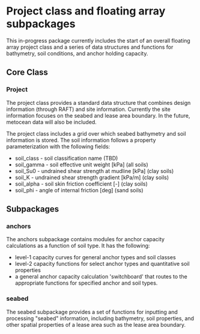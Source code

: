 # Project class and floating array subpackages

This in-progress package currently includes the start of an
overall floating array project class and a series of data
structures and functions for bathymetry, soil conditions, 
and anchor holding capacity.

## Core Class

### Project

The project class provides a standard data structure that combines
design information (through RAFT) and site information. 
Currently the site information focuses on the seabed and lease area
boundary. In the future, metocean data will also be included.

The project class includes a grid over which seabed bathymetry and
soil information is stored. The soil information follows a property
parameterization with the following fields:
- soil_class - soil classification name (TBD)
- soil_gamma - soil effective unit weight [kPa] (all soils)
- soil_Su0   - undrained shear strength at mudline [kPa] (clay soils)
- soil_K     - undrained shear strength gradient [kPa/m] (clay soils)
- soil_alpha - soil skin friction coefficient [-] (clay soils)
- soil_phi   - angle of internal friction [deg] (sand soils)


## Subpackages

### anchors

The anchors subpackage contains modules for anchor capacity calculations
as a function of soil type. It has the following:
- level-1 capacity curves for general anchor types and soil classes
- level-2 capacity functions for select anchor types and quantitative
  soil properties
- a general anchor capacity calculation 'switchboard' that routes to the
  appropriate functions for specified anchor and soil types.
  
### seabed

The seabed subpackage provides a set of functions for inputting and 
processing "seabed" information, including bathymetry, soil properties,
and other spatial properties of a lease area such as the lease area
boundary. 



